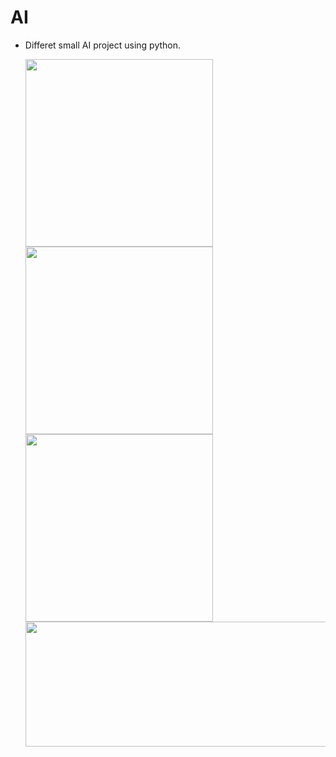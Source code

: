 # AI

- Differet small AI project using python.

  <p aling="center">
  <image src="FlappyBird/assets/FB.gif" height="300"/>
  <image src="Pong/assets/PG.gif" height="300"/>
  <image src="Snake/assets/SR.gif" height="300"/>
  <image src="TRex/assets/DR.gif" height="200" width="600"/>
  </p>
